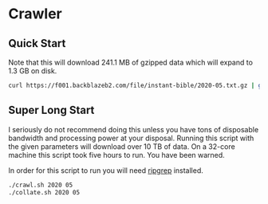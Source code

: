 # Crawler

## Quick Start

Note that this will download 241.1 MB of gzipped data which will expand to 1.3
GB on disk.

```sh
curl https://f001.backblazeb2.com/file/instant-bible/2020-05.txt.gz | gunzip > data/2020-05.txt
```

## Super Long Start

I seriously do not recommend doing this unless you have tons of disposable
bandwidth and processing power at your disposal. Running this script with the
given parameters will download over 10 TB of data. On a 32-core machine this
script took five hours to run. You have been warned.

In order for this script to run you will need
[ripgrep](https://github.com/BurntSushi/ripgrep) installed.

```sh
./crawl.sh 2020 05
./collate.sh 2020 05
```
